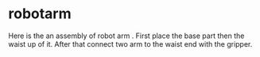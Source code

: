 # robotarm
Here is the an assembly of robot arm .
First place the base part then the waist up of it.
After that connect two arm to the waist end with the gripper.
